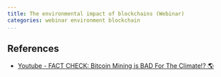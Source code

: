 ```yaml
---
title: The environmental impact of blockchains (Webinar)
categories: webinar environment blockchain
...
```



## References

* [Youtube - FACT CHECK: Bitcoin Mining is BAD For The Climate!? 🌎](https://www.youtube.com/watch?v=DidAwxWaDKI)

